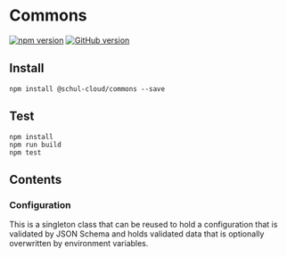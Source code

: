 # Commons

[![npm version](https://badge.fury.io/js/%40schul-cloud%2Fcommons.svg)](https://www.npmjs.com/package/@schul-cloud/commons)
[![GitHub version](https://badge.fury.io/gh/schul-cloud%2Fcommons.svg)](https://github.com/schul-cloud/commons)

<!--
[![Build Status][travis-image]][travis-url]
[![Dependency Status][daviddm-image]][daviddm-url]
[![Coverage percentage][coveralls-image]][coveralls-url]
[![experimental](http://badges.github.io/stability-badges/dist/experimental.svg)](http://github.com/badges/stability-badges)
-->

## Install

    npm install @schul-cloud/commons --save

## Test

    npm install
    npm run build
    npm test

## Contents

### Configuration

This is a singleton class that can be reused to hold a configuration that is validated by JSON Schema and holds validated data that is optionally overwritten by environment variables.
